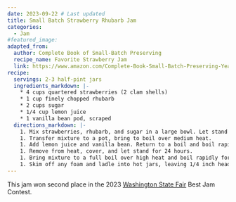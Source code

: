 ```yaml
---
date: 2023-09-22 # Last updated
title: Small Batch Strawberry Rhubarb Jam
categories:
  - Jam
#featured_image:
adapted_from:
  author: Complete Book of Small-Batch Preserving
  recipe_name: Favorite Strawberry Jam
  link: https://www.amazon.com/Complete-Book-Small-Batch-Preserving-Year-Round/dp/1554072565
recipe:
  servings: 2-3 half-pint jars
  ingredients_markdown: |-
    * 4 cups quartered strawberries (2 clam shells)
    * 1 cup finely chopped rhubarb
    * 2 cups sugar
    * 1/4 cup lemon juice
    * 1 vanilla bean pod, scraped
  directions_markdown: |-
    1. Mix strawberries, rhubarb, and sugar in a large bowl. Let stand for 8 hours, stirring occasionally.
    1. Transfer mixture to a pot, bring to boil over medium heat.
    1. Add lemon juice and vanilla bean. Return to a boil and boil rapidly for 5 minutes.
    1. Remove from heat, cover, and let stand for 24 hours.
    1. Bring mixture to a full boil over high heat and boil rapidly for 5 minutes, stirring constantly. Remove from heat.
    1. Skim off any foam and ladle into hot jars, leaving 1/4 inch headspace. Process in a boiling water bath for 10 minutes.
---
```

This jam won second place in the 2023 [Washington State Fair](https://www.thefair.com/) Best Jam Contest.
